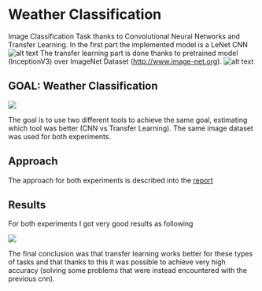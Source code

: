 # Weather Classification
Image Classification Task thanks to Convolutional Neural Networks and Transfer Learning.
In the first part the implemented model is a LeNet CNN
![alt text](https://miro.medium.com/max/2048/1*1YGLNeWWyEsA9NpNK6Y0UA.jpeg)
The transfer learning part is done thanks to pretrained model (InceptionV3) over ImageNet Dataset (http://www.image-net.org).
![alt text](https://miro.medium.com/max/3464/1*HJ3CNNGz6v76H38s7-OTSA.png)


## GOAL: Weather Classification

![](a.jpg)


The goal is to use two different tools to achieve the same goal, estimating which tool was better (CNN vs Transfer Learning). The same image dataset was used for both experiments.

## Approach
The approach for both experiments is described into the [report](report.pdf) 

## Results
For both experiments I got very good results as following


![](b.jpg)


The final conclusion was that transfer learning works better for these types of tasks and that thanks to this it was possible to achieve very high accuracy (solving some problems that were instead encountered with the previous cnn).


